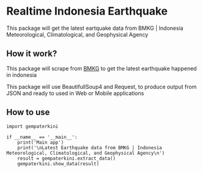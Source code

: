# Realtime Indonesia Earthquake
This package will get the latest eartquake data from BMKG | Indonesia Meteorological, Climatological, and Geophysical Agency

## How it work?
This package will scrape from [BMKG](https://www.bmkg.go.id/) to get the latest earthquake happened in indonesia

This package will use BeautifullSoup4 and Request, to produce output from JSON and ready to used in Web or Mobile applications

## How to use

````
import gempaterkini

if __name__ == '__main__':
    print('Main app')
    print('\nLatest Earthquake data from BMKG | Indonesia Meteorological, Climatological, and Geophysical Agency\n')
    result = gempaterkini.extract_data()
    gempaterkini.show_data(result)
````

